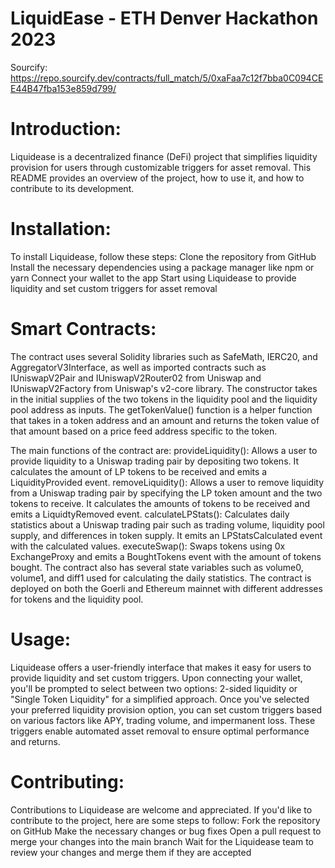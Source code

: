 # LiquidEase - ETH Denver Hackathon 2023

Sourcify: https://repo.sourcify.dev/contracts/full_match/5/0xaFaa7c12f7bba0C094CEE44B47fba153e859d799/

# Introduction:
Liquidease is a decentralized finance (DeFi) project that simplifies liquidity provision for users through customizable triggers for asset removal. This README provides an overview of the project, how to use it, and how to contribute to its development.

# Installation:
To install Liquidease, follow these steps:
Clone the repository from GitHub
Install the necessary dependencies using a package manager like npm or yarn
Connect your wallet to the app
Start using Liquidease to provide liquidity and set custom triggers for asset removal

# Smart Contracts:
The contract uses several Solidity libraries such as SafeMath, IERC20, and AggregatorV3Interface, as well as imported contracts such as IUniswapV2Pair and IUniswapV2Router02 from Uniswap and IUniswapV2Factory from Uniswap's v2-core library.
The constructor takes in the initial supplies of the two tokens in the liquidity pool and the liquidity pool address as inputs.
The getTokenValue() function is a helper function that takes in a token address and an amount and returns the token value of that amount based on a price feed address specific to the token.

The main functions of the contract are:
provideLiquidity(): Allows a user to provide liquidity to a Uniswap trading pair by depositing two tokens. It calculates the amount of LP tokens to be received and emits a LiquidityProvided event.
removeLiquidity(): Allows a user to remove liquidity from a Uniswap trading pair by specifying the LP token amount and the two tokens to receive. It calculates the amounts of tokens to be received and emits a LiquidtyRemoved event.
calculateLPStats(): Calculates daily statistics about a Uniswap trading pair such as trading volume, liquidity pool supply, and differences in token supply. It emits an LPStatsCalculated event with the calculated values.
executeSwap(): Swaps tokens using 0x ExchangeProxy and emits a BoughtTokens event with the amount of tokens bought.
The contract also has several state variables such as volume0, volume1, and diff1 used for calculating the daily statistics. The contract is deployed on both the Goerli and Ethereum mainnet with different addresses for tokens and the liquidity pool.


# Usage:
Liquidease offers a user-friendly interface that makes it easy for users to provide liquidity and set custom triggers. Upon connecting your wallet, you'll be prompted to select between two options: 2-sided liquidity or "Single Token Liquidity" for a simplified approach.
Once you've selected your preferred liquidity provision option, you can set custom triggers based on various factors like APY, trading volume, and impermanent loss. These triggers enable automated asset removal to ensure optimal performance and returns.

# Contributing:
Contributions to Liquidease are welcome and appreciated. If you'd like to contribute to the project, here are some steps to follow:
Fork the repository on GitHub
Make the necessary changes or bug fixes
Open a pull request to merge your changes into the main branch
Wait for the Liquidease team to review your changes and merge them if they are accepted
